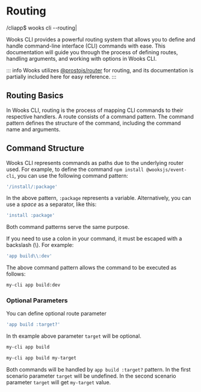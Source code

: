 # Routing
<span class="cli-header"><span class="cli-path">/cliapp</span><span class="cli-invite">$</span> wooks cli --routing<span class="cli-blink">|</span></span>

Wooks CLI provides a powerful routing system that allows you to define and handle command-line interface (CLI) commands with ease.
This documentation will guide you through the process of defining routes, handling arguments, and working with options in Wooks CLI.

::: info
Wooks utilizes [@prostojs/router](https://github.com/prostojs/router) for routing, and its
documentation is partially included here for easy reference.
:::

## Routing Basics

In Wooks CLI, routing is the process of mapping CLI commands to their respective handlers.
A route consists of a command pattern.
The command pattern defines the structure of the command, including the command name and arguments.

## Command Structure

Wooks CLI represents commands as paths due to the underlying router used.
For example, to define the command `npm install @wooksjs/event-cli`, you can use the following command pattern:

```js
'/install/:package'
```

In the above pattern, `:package` represents a variable. Alternatively, you can use a _space_ as a separator, like this:

```js
'install :package'
```

Both command patterns serve the same purpose.

If you need to use a colon in your command, it must be escaped with a backslash (\\). For example:

```js
'app build\\:dev'
```

The above command pattern allows the command to be executed as follows:

```bash
my-cli app build:dev
```

### Optional Parameters

You can define optional route parameter

```js
'app build :target?'
```

In th example above parameter `target` will be optional.

```bash
my-cli app build
```

```bash
my-cli app build my-target
```

Both commands will be handled by `app build :target?` pattern. In the first scenario parameter `target` will be undefined. In the second scenario parameter `target` will get `my-target` value.
